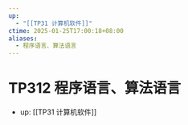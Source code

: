 ```yaml
---
up:
  - "[[TP31 计算机软件]]"
ctime: 2025-01-25T17:00:18+08:00
aliases:
  - 程序语言、算法语言
---
```


# TP312 程序语言、算法语言

- up: [[TP31 计算机软件]]
